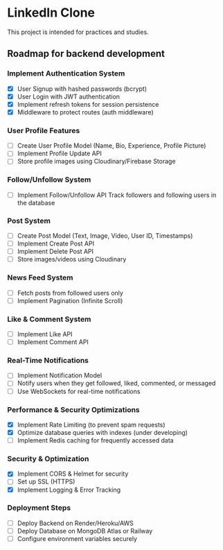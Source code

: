 
# LinkedIn Clone
This project is intended for practices and studies.

## Roadmap for backend development
###  Implement Authentication System
- [x]  User Signup with hashed passwords (bcrypt)
- [x]  User Login with JWT authentication
- [x]  Implement refresh tokens for session persistence
- [x]  Middleware to protect routes (auth middleware)
### User Profile Features
- [ ]  Create User Profile Model (Name, Bio, Experience, Profile Picture)
- [ ]  Implement Profile Update API
- [ ]  Store profile images using Cloudinary/Firebase Storage
### Follow/Unfollow System
- [ ]  Implement Follow/Unfollow API Track followers and following users in the database
### Post System
- [ ]  Create Post Model (Text, Image, Video, User ID, Timestamps)
- [ ]  Implement Create Post API
- [ ]  Implement Delete Post API
- [ ]  Store images/videos using Cloudinary
### News Feed System
- [ ]  Fetch posts from followed users only
- [ ]  Implement Pagination (Infinite Scroll)
### Like & Comment System
- [ ]  Implement Like API
- [ ]  Implement Comment API
### Real-Time Notifications
- [ ]  Implement Notification Model
- [ ]  Notify users when they get followed, liked, commented, or messaged
- [ ]  Use WebSockets for real-time notifications
### Performance & Security Optimizations
- [x]  Implement Rate Limiting (to prevent spam requests)
- [x]  Optimize database queries with indexes (under developing)
- [ ]  Implement Redis caching for frequently accessed data
### Security & Optimization
- [x]  Implement CORS & Helmet for security
- [ ]  Set up SSL (HTTPS)
- [x]  Implement Logging & Error Tracking
### Deployment Steps
- [ ]  Deploy Backend on Render/Heroku/AWS
- [ ]  Deploy Database on MongoDB Atlas or Railway
- [ ]  Configure environment variables securely
